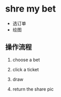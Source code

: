 # shre my bet

* 选订单
* 绘图

## 操作流程

1. choose a bet

2. click a ticket

3. draw

4. return the share pic
